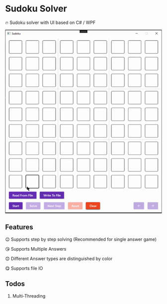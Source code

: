 # Sudoku Solver

:fire: Sudoku solver with UI based on C# / WPF

![Sudoku Solver by Lei](./Solver.gif)

## Features
:wink: Supports step by step solving (Recommended for single answer game)

:kissing_heart: Supports Multiple Answers

:blush: Different Answer types are distinguished by color

:yum: Supports file IO

## Todos
1. Multi-Threading